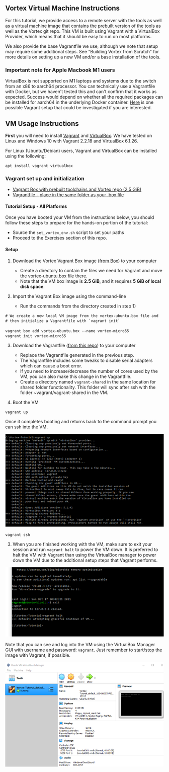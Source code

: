 
## Vortex Virtual Machine Instructions
For this tutorial, we provide access to a remote server with the tools as well as a virtual machine
image that contains the prebuilt version of the tools as well as the Vortex git repo. This VM is
built using Vagrant with a VirtualBox Provider, which means that it should be easy to run on most platforms.

We also provide the base Vagrantfile we use, although we note that setup may require some additional steps.
See "Building Vortex from Scratch" for more details on setting up a new VM and/or a base installation of the
tools.

### Important note for Apple Macbook M1 users
VirtualBox is not supported on M1 laptops and systems due to the switch from an x86 to aarch64 processor.
You can technically use a Vagrantfile with Docker, but we haven't tested this and can't confirm that it
works as expected. Success would depend on whether all the required packages can be installed for aarch64 
in the underlying Docker container. [Here](https://app.vagrantup.com/jeffnoxon/boxes/ubuntu-20.04-arm64) 
is one possible Vagrant setup that could be investigated if you are interested.


## VM Usage Instructions

**First** you will need to install [Vagrant](https://www.vagrantup.com) and [VirtualBox](https://www.virtualbox.com). We have tested
on Linux and Windows 10 with Vagrant 2.2.18 and VirtualBox 6.1.26.

For Linux (Ubuntu/Debian) users, Vagrant and VirtualBox can be installed using the following:

```
apt install vagrant virtualbox
```

### Vagrant set up and initialization

* [Vagrant Box with prebuilt toolchains and Vortex repo (2.5 GiB)](https://gatech.box.com/v/vortex-ubuntu-box)
* [Vagrantfile - place in the same folder as your .box file](Vagrantfile)

#### Tutorial Setup - All Platforms
Once you have booted your VM from the instructions below, you should follow these steps to prepare for the hands-on portion of the tutorial:

* Source the `set_vortex_env.sh` script to set your paths
* Proceed to the Exercises section of this repo.

#### Setup

1) Download the Vortex Vagrant Box image ([from Box](https://gatech.box.com/v/vortex-ubuntu-box)) to your computer
    * Create a directory to contain the files we need for Vagrant and move the vortex-ubuntu.box file there.
    * Note that the VM box image is **2.5 GiB**, and it requires **5 GiB of local disk space**.

2) Import the Vagrant Box image using the command-line
    * Run the commands from the directory created in step 1)

```
# We create a new local VM image from the vortex-ubuntu.box file and 
# then initialize a Vagrantfile with `vagrant init`

vagrant box add vortex-ubuntu.box --name vortex-micro55
vagrant init vortex-micro55
```

3) Download the Vagrantfile ([from this repo](Vagrantfile)) to your computer
    * Replace the Vagrantfile generated in the previous step.
    * The Vagrantfile includes some tweaks to disable serial adapters which can cause a boot error.
    * If you need to increase/decrease the number of cores used by the VM, you can also make this change in the Vagrantfile.
    * Create a directory named `vagrant-shared` in the same location for shared folder functionality. This folder will sync after ssh with the folder ~vagrant/vagrant-shared in the VM.

4) Boot the VM
```
vagrant up
```

Once it completes booting and returns back to the command prompt you can ssh into the VM.

![Successful Boot Screen Win10](screenshots/windows/vagrant_tutorial_windows10_2.png)

```
vagrant ssh
```

3) When you are finished working with the VM, make sure to exit your session and run `vagrant halt` to power
the VM down. It is preferred to halt the VM with Vagrant than using the VirtualBox manager to power down the VM 
due to the additional setup steps that Vagrant performs.

![Successful Exit Win10](screenshots/windows/vagrant_tutorial_windows10_3.png)

Note that you can see and log into the VM using the VirtualBox Manager GUI with username and password: `vagrant`. Just remember to start/stop the image with
Vagrant, if possible.

![VirtualBox Example Win10](screenshots/windows/vagrant_tutorial_windows10_4.png)
